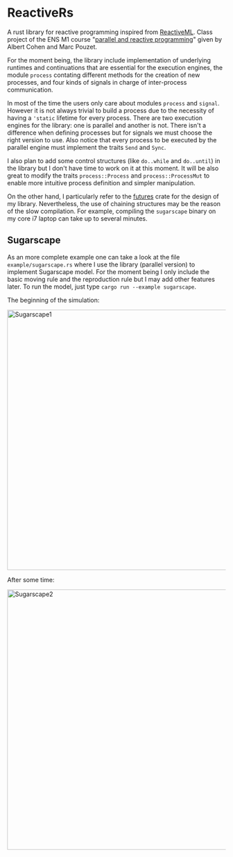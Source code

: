 # ReactiveRs
A rust library for reactive programming inspired from [ReactiveML](http://rml.lri.fr/).
Class project of the ENS M1 course
"[parallel and reactive programming](http://www.di.ens.fr/~pouzet/cours/parallele_et_reactif/)"
given by Albert Cohen and Marc Pouzet.

For the moment being, the library include implementation of underlying
runtimes and continuations that are essential for the execution engines,
the module `process` contating different methods for the creation of new
processes, and four kinds of signals in charge of inter-process communication.

In most of the time the users only care about modules `process` and `signal`.
However it is not always trivial to build a process due to the necessity of
having a `'static` lifetime for every process. There are two execution
engines for the library: one is parallel and another is not. There isn't a
difference when defining processes but for signals we must choose the right
version to use. Also notice that every process to be executed by the parallel
engine must implement the traits `Send` and `Sync`.

I also plan to add some control structures (like `do..while` and `do..until`)
in the library but I don't have time to work on it at this moment. It will be
also great to modify the traits `process::Process` and `process::ProcessMut`
to enable more intuitive process definition and simpler manipulation.

On the other hand, I particularly refer to the
[futures](https://github.com/alexcrichton/futures-rs) crate for the design of
my library. Nevertheless, the use of chaining structures may be the reason of
the slow compilation. For example, compiling the `sugarscape` binary on my core
i7 laptop can take up to several minutes.

## Sugarscape

As an more complete example one can take a look at the file
`example/sugarscape.rs` where I use the library (parallel version) to implement
Sugarscape model. For the moment being I only include the basic moving rule and
the reproduction rule but I may add other features later. To run the model,
just type `cargo run --example sugarscape`.

The beginning of the simulation:

<img src="https://imgur.com/721tjkz.png" alt="Sugarscape1" width="600">

After some time:

<img src="https://imgur.com/HoWkwSE.png" alt="Sugarscape2" width="600">
